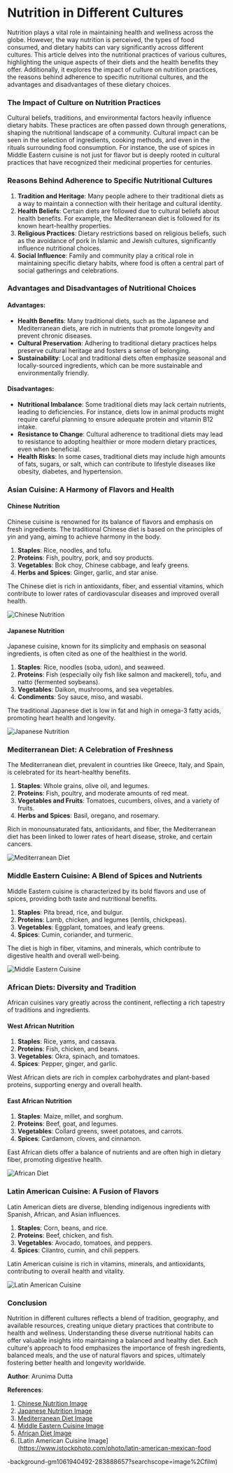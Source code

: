# Nutrition in Different Cultures

Nutrition plays a vital role in maintaining health and wellness across the globe. However, the way nutrition is perceived, the types of food consumed, and dietary habits can vary significantly across different cultures. This article delves into the nutritional practices of various cultures, highlighting the unique aspects of their diets and the health benefits they offer. Additionally, it explores the impact of culture on nutrition practices, the reasons behind adherence to specific nutritional cultures, and the advantages and disadvantages of these dietary choices.

### The Impact of Culture on Nutrition Practices

Cultural beliefs, traditions, and environmental factors heavily influence dietary habits. These practices are often passed down through generations, shaping the nutritional landscape of a community. Cultural impact can be seen in the selection of ingredients, cooking methods, and even in the rituals surrounding food consumption. For instance, the use of spices in Middle Eastern cuisine is not just for flavor but is deeply rooted in cultural practices that have recognized their medicinal properties for centuries.

### Reasons Behind Adherence to Specific Nutritional Cultures

1. **Tradition and Heritage**: Many people adhere to their traditional diets as a way to maintain a connection with their heritage and cultural identity.
2. **Health Beliefs**: Certain diets are followed due to cultural beliefs about health benefits. For example, the Mediterranean diet is followed for its known heart-healthy properties.
3. **Religious Practices**: Dietary restrictions based on religious beliefs, such as the avoidance of pork in Islamic and Jewish cultures, significantly influence nutritional choices.
4. **Social Influence**: Family and community play a critical role in maintaining specific dietary habits, where food is often a central part of social gatherings and celebrations.

### Advantages and Disadvantages of Nutritional Choices

#### Advantages:
- **Health Benefits**: Many traditional diets, such as the Japanese and Mediterranean diets, are rich in nutrients that promote longevity and prevent chronic diseases.
- **Cultural Preservation**: Adhering to traditional dietary practices helps preserve cultural heritage and fosters a sense of belonging.
- **Sustainability**: Local and traditional diets often emphasize seasonal and locally-sourced ingredients, which can be more sustainable and environmentally friendly.

#### Disadvantages:
- **Nutritional Imbalance**: Some traditional diets may lack certain nutrients, leading to deficiencies. For instance, diets low in animal products might require careful planning to ensure adequate protein and vitamin B12 intake.
- **Resistance to Change**: Cultural adherence to traditional diets may lead to resistance to adopting healthier or more modern dietary practices, even when beneficial.
- **Health Risks**: In some cases, traditional diets may include high amounts of fats, sugars, or salt, which can contribute to lifestyle diseases like obesity, diabetes, and hypertension.

### Asian Cuisine: A Harmony of Flavors and Health

#### Chinese Nutrition
Chinese cuisine is renowned for its balance of flavors and emphasis on fresh ingredients. The traditional Chinese diet is based on the principles of yin and yang, aiming to achieve harmony in the body.

1. **Staples**: Rice, noodles, and tofu.
2. **Proteins**: Fish, poultry, pork, and soy products.
3. **Vegetables**: Bok choy, Chinese cabbage, and leafy greens.
4. **Herbs and Spices**: Ginger, garlic, and star anise.

The Chinese diet is rich in antioxidants, fiber, and essential vitamins, which contribute to lower rates of cardiovascular diseases and improved overall health.

![Chinese Nutrition](https://www.istockphoto.com/photo/bowl-buddha-balanced-healthy-vegetarian-food-top-view-aloo-gobi-tabouli-salad-gm1150436123-311413189?searchscope=image%2Cfilm)

#### Japanese Nutrition
Japanese cuisine, known for its simplicity and emphasis on seasonal ingredients, is often cited as one of the healthiest in the world.

1. **Staples**: Rice, noodles (soba, udon), and seaweed.
2. **Proteins**: Fish (especially oily fish like salmon and mackerel), tofu, and natto (fermented soybeans).
3. **Vegetables**: Daikon, mushrooms, and sea vegetables.
4. **Condiments**: Soy sauce, miso, and wasabi.

The traditional Japanese diet is low in fat and high in omega-3 fatty acids, promoting heart health and longevity.

![Japanese Nutrition](https://www.istockphoto.com/photo/sports-woman-with-healthy-food-on-the-kitchen-gm1215073452-353771242?searchscope=image%2Cfilm)

### Mediterranean Diet: A Celebration of Freshness

The Mediterranean diet, prevalent in countries like Greece, Italy, and Spain, is celebrated for its heart-healthy benefits.

1. **Staples**: Whole grains, olive oil, and legumes.
2. **Proteins**: Fish, poultry, and moderate amounts of red meat.
3. **Vegetables and Fruits**: Tomatoes, cucumbers, olives, and a variety of fruits.
4. **Herbs and Spices**: Basil, oregano, and rosemary.

Rich in monounsaturated fats, antioxidants, and fiber, the Mediterranean diet has been linked to lower rates of heart disease, stroke, and certain cancers.

![Mediterranean Diet](https://www.istockphoto.com/photo/greek-salad-gm487698685-74476247?searchscope=image%2Cfilm)

### Middle Eastern Cuisine: A Blend of Spices and Nutrients

Middle Eastern cuisine is characterized by its bold flavors and use of spices, providing both taste and nutritional benefits.

1. **Staples**: Pita bread, rice, and bulgur.
2. **Proteins**: Lamb, chicken, and legumes (lentils, chickpeas).
3. **Vegetables**: Eggplant, tomatoes, and leafy greens.
4. **Spices**: Cumin, coriander, and turmeric.

The diet is high in fiber, vitamins, and minerals, which contribute to digestive health and overall well-being.

![Middle Eastern Cuisine](https://www.istockphoto.com/photo/middle-eastern-food-background-baba-ganoush-falafel-tabouleh-hummus-and-pita-bread-gm1216837363-353913922?searchscope=image%2Cfilm)

### African Diets: Diversity and Tradition

African cuisines vary greatly across the continent, reflecting a rich tapestry of traditions and ingredients.

#### West African Nutrition
1. **Staples**: Rice, yams, and cassava.
2. **Proteins**: Fish, chicken, and beans.
3. **Vegetables**: Okra, spinach, and tomatoes.
4. **Spices**: Pepper, ginger, and garlic.

West African diets are rich in complex carbohydrates and plant-based proteins, supporting energy and overall health.

#### East African Nutrition
1. **Staples**: Maize, millet, and sorghum.
2. **Proteins**: Beef, goat, and legumes.
3. **Vegetables**: Collard greens, sweet potatoes, and carrots.
4. **Spices**: Cardamom, cloves, and cinnamon.

East African diets offer a balance of nutrients and are often high in dietary fiber, promoting digestive health.

![African Diet](https://www.istockphoto.com/photo/ethiopian-cuisine-top-view-gm1342166017-422505340?searchscope=image%2Cfilm)

### Latin American Cuisine: A Fusion of Flavors

Latin American diets are diverse, blending indigenous ingredients with Spanish, African, and Asian influences.

1. **Staples**: Corn, beans, and rice.
2. **Proteins**: Beef, chicken, and fish.
3. **Vegetables**: Avocado, tomatoes, and peppers.
4. **Spices**: Cilantro, cumin, and chili peppers.

Latin American cuisine is rich in vitamins, minerals, and antioxidants, contributing to overall health and vitality.

![Latin American Cuisine](https://www.istockphoto.com/photo/latin-american-mexican-food-background-gm1061940492-283888657?searchscope=image%2Cfilm)

### Conclusion

Nutrition in different cultures reflects a blend of tradition, geography, and available resources, creating unique dietary practices that contribute to health and wellness. Understanding these diverse nutritional habits can offer valuable insights into maintaining a balanced and healthy diet. Each culture's approach to food emphasizes the importance of fresh ingredients, balanced meals, and the use of natural flavors and spices, ultimately fostering better health and longevity worldwide.

**Author**: Arunima Dutta

**References**:
1. [Chinese Nutrition Image](https://www.istockphoto.com/photo/bowl-buddha-balanced-healthy-vegetarian-food-top-view-aloo-gobi-tabouli-salad-gm1150436123-311413189?searchscope=image%2Cfilm)
2. [Japanese Nutrition Image](https://www.istockphoto.com/photo/sports-woman-with-healthy-food-on-the-kitchen-gm1215073452-353771242?searchscope=image%2Cfilm)
3. [Mediterranean Diet Image](https://www.istockphoto.com/photo/greek-salad-gm487698685-74476247?searchscope=image%2Cfilm)
4. [Middle Eastern Cuisine Image](https://www.istockphoto.com/photo/middle-eastern-food-background-baba-ganoush-falafel-tabouleh-hummus-and-pita-bread-gm1216837363-353913922?searchscope=image%2Cfilm)
5. [African Diet Image](https://www.istockphoto.com/photo/ethiopian-cuisine-top-view-gm1342166017-422505340?searchscope=image%2Cfilm)
6. [Latin American Cuisine Image](https://www.istockphoto.com/photo/latin-american-mexican-food

-background-gm1061940492-283888657?searchscope=image%2Cfilm)
